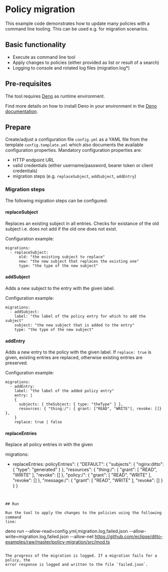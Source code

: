 # Policy migration

This example code demonstrates how to update many policies with a command line
tooling. This can be used e.g. for migration scenarios.

## Basic functionality

- Execute as command line tool
- Apply changes to policies (either provided as list or result of a search)
- Logging to console and rotated log files (migration.log*)

## Pre-requisites

The tool requires [Deno](https://deno.land/) as runtime environment.

Find more details on how to install Deno in your environment in the
[Deno documentation](https://deno.land/#installation).

## Prepare

Create/adjust a configuration file `config.yml` as a YAML file from the template
`config.template.yml` which also documents the available configuration
properties. Mandatory configuration properties are:

- HTTP endpoint URL
- valid credentials (either username/password, bearer token or client
  credentials)
- migration steps (e.g. `replaceSubject`, `addSubject`, `addEntry`)

### Migration steps

The following migration steps can be configured:

#### replaceSubject

Replaces an existing subject in all entries. Checks for existance of the old subject i.e. does not add if the old one does not exist.

Configuration example:
```
migrations:
  - replaceSubject:
      old: "the existing subject to replace"
      new: "the new subject that replaces the existing one"
      type: "the type of the new subject"
```

#### addSubject

Adds a new subject to the entry with the given label.

Configuration example:
```
migrations:
  - addSubject:
    label: "the label of the policy entry for which to add the subject"
    subject: "the new subject that is added to the entry"
    type: "the type of the new subject"
```

#### addEntry

Adds a new entry to the policy with the given label. If `replace: true` is given, existing entries are replaced, otherwise existing entries are preserved.

Configuration example:
```
migrations:
  - addEntry:
    label: "the label of the added policy entry"
    entry: | 
    {
      subjects: { theSubject: { type: "theType" } },
      resources: { "thing:/": { grant: ["READ", "WRITE"], revoke: []} },
    }
    replace: true | false
```

#### replaceEntries

Replace all policy entries in with the given

migrations:
  - replaceEntries:
    policyEntries": {
     "DEFAULT": {
       "subjects": {
         "nginx:ditto": {
           "type": "generated"
         }
       },
       "resources": {
         "thing:/": {
           "grant": [
             "READ",
             "WRITE"
           ],
           "revoke": []
         },
         "policy:/": {
           "grant": [
             "READ",
             "WRITE"
           ],
           "revoke": []
         },
         "message:/": {
           "grant": [
             "READ",
             "WRITE"
           ],
           "revoke": []
         }
       }
     }
```


## Run

Run the tool to apply the changes to the policies using the following command
line:

```
deno run --allow-read=config.yml,migration.log,failed.json --allow-write=migration.log,failed.json --allow-net https://github.com/eclipse/ditto-examples/raw/master/policy-migration/src/mod.ts
```

The progress of the migration is logged. If a migration fails for a policy, the
error response is logged and written to the file `failed.json`.